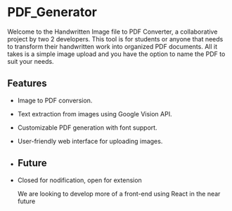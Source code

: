# PDF_Generator

Welcome to the Handwritten Image file to PDF Converter, a collaborative project by two 2 developers. This tool is for students or anyone that needs to transform their handwritten work into organized PDF documents. All it takes is a simple image upload and you have the option to name the PDF to suit your needs.

## Features

- Image to PDF conversion.
- Text extraction from images using Google Vision API.
- Customizable PDF generation with font support.
- User-friendly web interface for uploading images.

- ## Future

- Closed for nodification, open for extension

  We are looking to develop more of a front-end using React in the near future
